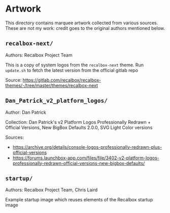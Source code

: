 # Artwork

This directory contains marquee artwork collected from various sources.
These are not my work: credit goes to the original authors mentioned below.


## `recalbox-next/`
Authors: Recalbox Project Team

This is a copy of system logos from the `recalbox-next` theme.
Run `update.sh` to fetch the latest version from the official gitlab repo

Source: https://gitlab.com/recalbox/recalbox-themes/-/tree/master/themes/recalbox-next



## `Dan_Patrick_v2_platform_logos/`
Author: Dan Patrick

Collection: Dan Patrick's v2 Platform Logos Professionally Redrawn + Official Versions, New BigBox Defaults 2.0.0, SVG Light Color versions

Sources:
- https://archive.org/details/console-logos-professionally-redrawn-plus-official-versions
- https://forums.launchbox-app.com/files/file/3402-v2-platform-logos-professionally-redrawn-official-versions-new-bigbox-defaults/


## `startup/`
Authors: Recalbox Project Team, Chris Laird

Example startup image which reuses elements of the Recalbox startup image

